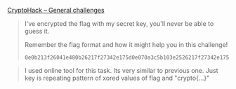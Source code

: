 [CryptoHack – General challenges](https://cryptohack.org/challenges/general/)

> I've encrypted the flag with my secret key, you'll never be able to guess it.
>
> Remember the flag format and how it might help you in this challenge!
>
>     0e0b213f26041e480b26217f27342e175d0e070a3c5b103e2526217f27342e175d0e077e263451150104

> I used online tool for this task. Its very similar to previous one. Just key is repeating pattern of xored values of flag and "crypto{...}"